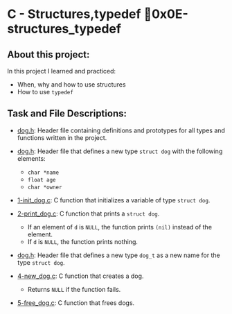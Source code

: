 #  C - Structures,typedef :page_with_curl:0x0E-structures_typedef
## About this project:
In this project I learned and practiced:
- When, why and how to use structures
- How to use `typedef` 

## Task and File Descriptions:

  * [dog.h](./dog.h): Header file containing definitions and prototypes for all types
    and functions written in the project.

  * [dog.h](./dog.h): Header file that defines a new type `struct dog` with the
    following elements:
    * `char *name`
    * `float age`
    * `char *owner`

  * [1-init_dog.c](./1-init_dog.c): C function that initializes a variable of type `struct dog`.

  * [2-print_dog.c](./2-print_dog.c): C function that prints a `struct dog`.
    * If an element of `d` is `NULL`, the function prints `(nil)` instead of the element.
    * If `d` is `NULL`, the function prints nothing.

  * [dog.h](./dog.h): Header file that defines a new type `dog_t` as a new name for the
    type `struct dog`.

  * [4-new_dog.c](./4-new_dog.c): C function that creates a dog.
    * Returns `NULL` if the function fails.

  * [5-free_dog.c](./5-free_dog.c): C function that frees dogs.
